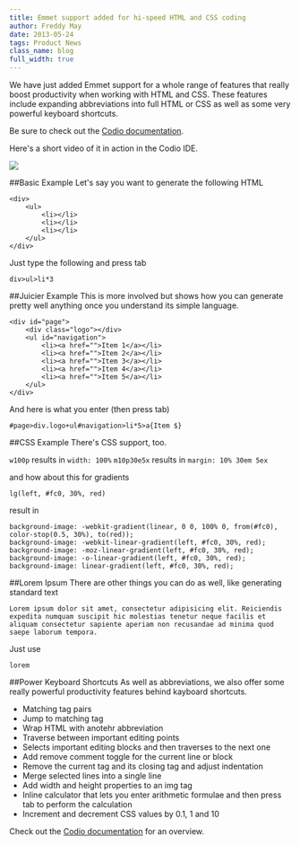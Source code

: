 ```yaml
---
title: Emmet support added for hi-speed HTML and CSS coding
author: Freddy May
date: 2013-05-24
tags: Product News
class_name: blog
full_width: true
---
```


We have just added Emmet support for a whole range of features that really boost productivity when working with HTML and CSS. These features include expanding abbreviations into full HTML or CSS as well as some very powerful keyboard shortcuts.

Be sure to check out the [Codio documentation](/docs/ide/emmet/).

Here's a short video of it in action in the Codio IDE.

  <a href="http://www.youtube.com/v/suFLTxYDJz8?autoplay=1" class="fancybox fancybox.iframe" id="video">
    <img src="//i3.ytimg.com/vi/suFLTxYDJz8/mqdefault.jpg">
  </a>

##Basic Example
Let's say you want to generate the following HTML

	<div>
	    <ul>
	        <li></li>
	        <li></li>
	        <li></li>
	    </ul>
	</div>

Just type the following and press tab

	div>ul>li*3


##Juicier Example
This is more involved but shows how you can generate pretty well anything once you understand its simple language.

	<div id="page">
	    <div class="logo"></div>
	    <ul id="navigation">
	        <li><a href="">Item 1</a></li>
	        <li><a href="">Item 2</a></li>
	        <li><a href="">Item 3</a></li>
	        <li><a href="">Item 4</a></li>
	        <li><a href="">Item 5</a></li>
	    </ul>
	</div>

And here is what you enter (then press tab)

	#page>div.logo+ul#navigation>li*5>a{Item $}

##CSS Example
There's CSS support, too.

`w100p` results in `width: 100%`
`m10p30e5x` results in `margin: 10% 30em 5ex`

and how about this for gradients

	lg(left, #fc0, 30%, red)

result in

	background-image: -webkit-gradient(linear, 0 0, 100% 0, from(#fc0), color-stop(0.5, 30%), to(red));
	background-image: -webkit-linear-gradient(left, #fc0, 30%, red);
	background-image: -moz-linear-gradient(left, #fc0, 30%, red);
	background-image: -o-linear-gradient(left, #fc0, 30%, red);
	background-image: linear-gradient(left, #fc0, 30%, red);


##Lorem Ipsum
There are other things you can do as well, like generating standard text

	Lorem ipsum dolor sit amet, consectetur adipisicing elit. Reiciendis expedita numquam suscipit hic molestias tenetur neque facilis et aliquam consectetur sapiente aperiam non recusandae ad minima quod saepe laborum tempora.

Just use

	lorem

##Power Keyboard Shortcuts
As well as abbreviations, we also offer some really powerful productivity features behind kayboard shortcuts.

- Matching tag pairs
- Jump to matching tag
- Wrap HTML with anotehr abbreviation
- Traverse between important editing points
- Selects important editing blocks and then traverses to the next one
- Add remove comment toggle for the current line or block
- Remove the current tag and its closing tag and adjust indentation
- Merge selected lines into a single line
- Add width and height properties to an img tag
- Inline calculator that lets you enter arithmetic formulae and then press tab to perform the calculation
- Increment and decrement CSS values by 0.1, 1 and 10

Check out the [Codio documentation](/docs/ide/emmet/) for an overview.


